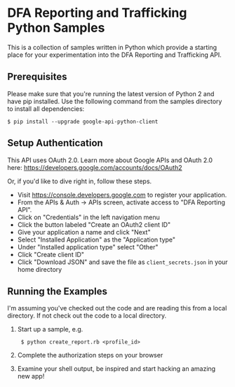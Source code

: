 # DFA Reporting and Trafficking Python Samples

This is a collection of samples written in Python which provide a starting place
for your experimentation into the DFA Reporting and Trafficking API.

## Prerequisites

Please make sure that you're running the latest version of Python 2 and have pip
installed. Use the following command from the samples directory to install all
dependencies:

```Batchfile
$ pip install --upgrade google-api-python-client
```

## Setup Authentication

This API uses OAuth 2.0. Learn more about Google APIs and OAuth 2.0 here:
https://developers.google.com/accounts/docs/OAuth2

Or, if you'd like to dive right in, follow these steps.
 - Visit https://console.developers.google.com to register your application.
 - From the APIs & Auth -> APIs screen, activate access to "DFA Reporting API".
 - Click on "Credentials" in the left navigation menu
 - Click the button labeled "Create an OAuth2 client ID"
 - Give your application a name and click "Next"
 - Select "Installed Application" as the "Application type"
 - Under "Installed application type" select "Other"
 - Click "Create client ID"
 - Click "Download JSON" and save the file as `client_secrets.json` in your
   home directory

## Running the Examples

I'm assuming you've checked out the code and are reading this from a local
directory. If not check out the code to a local directory.

1. Start up a sample, e.g.

        $ python create_report.rb <profile_id>

2. Complete the authorization steps on your browser

3. Examine your shell output, be inspired and start hacking an amazing new app!
